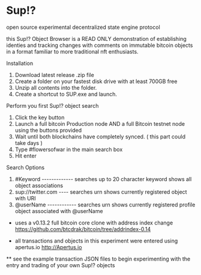 # Sup!? 
open source experimental decentralized state engine protocol

this Sup!? Object Browser is a READ ONLY demonstration of establishing identies and tracking changes with comments on immutable bitcoin objects in a format familiar to more traditional nft enthusiasts.

Installation 
1. Download latest release .zip file
2. Create a folder on your fastest disk drive with at least 700GB free
3. Unzip all contents into the folder.
4. Create a shortcut to SUP.exe and launch.


Perform you first Sup!? object search
1. Click the key button
2. Launch a full bitcoin Production node AND a full Bitcoin testnet node using the buttons provided
3. Wait until both blockchains have completely synced.  ( this part could take days )
4. Type #flowersofwar in the main search box
5. Hit enter

Search Options
1. #Keyword ------------- searches up to 20 character keyword shows all object associations
2. sup://twitter.com ---- searches urn shows currently registered object with URI
3. @userName ------------ searches urn shows currently registered profile object associated with @userName


* uses a v0.13.2 full bitcoin core clone with address index change  https://github.com/btcdrak/bitcoin/tree/addrindex-0.14

* all transactions and objects in this experiment were entered using apertus.io  http://Apertus.io 

** see the example transaction JSON files to begin experimenting with the entry and trading of your own Sup!? objects
